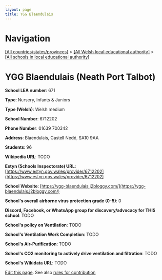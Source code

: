 ```yaml
---
layout: page
title: YGG Blaendulais
---
```

# Navigation

[[All countries/states/provinces]](../../..) > [[All Welsh local educational authority]](../..) > [[All schools in local educational authority]](..)

# YGG Blaendulais (Neath Port Talbot)

**School LEA number**: 671

**Type**: Nursery, Infants & Juniors

**Type (Welsh)**: Welsh medium

**School Number**: 6712202

**Phone Number**: 01639 700342

**Address**: Blaendulais, Castell Nedd, SA10 9AA

**Students**: 96

**Wikipedia URL**: TODO

**Estyn (Schools Inspectorate) URL**: [https://www.estyn.gov.wales/provider/6712202](https://www.estyn.gov.wales/provider/6712202)

**School Website**: [https://ygg-blaendulais.j2bloggy.com/](https://ygg-blaendulais.j2bloggy.com/)

**School's overall airborne virus protection grade (0-5)**: 0

**Discord, Facebook, or WhatsApp group for discovery/advocacy for THIS school**: TODO

**School's policy on Ventilation**: TODO

**School's Ventilation Work Completion**: TODO

**School's Air-Purification**: TODO

**School's CO2 monitoring to actively drive ventilation and filtration**: TODO

**School's Wikidata URL**: TODO




[Edit this page](https://github.com/VentilationProject/Wales/edit/prif/./Neath_Port_Talbot/YGG_Blaendulais.md). See also [rules for contribution](../../../contribution-rules/)